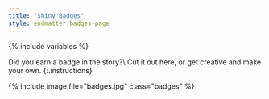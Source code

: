 ```yaml
---
title: "Shiny Badges"
style: endmatter badges-page
---
```


{% include variables %}

Did you earn a badge in the story?\\
Cut it out here, or get creative and make your own.
{:.instructions}

{% include image file="badges.jpg" class="badges" %}
